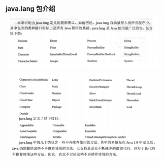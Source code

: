 ## java.lang 包介绍

![image-20200509181612483](assets\image-20200509181612483.png)

![image-20200509181635105](assets\image-20200509181635105.png)







